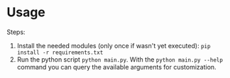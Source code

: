 # Usage

Steps:
1. Install the needed modules (only once if wasn't yet executed):
   `pip install -r requirements.txt`
2. Run the python script `python main.py`.
   With the  `python main.py --help` command you can query the available arguments for customization.
